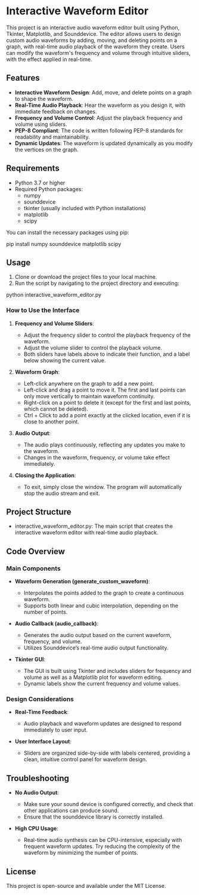 # Interactive Waveform Editor

This project is an interactive audio waveform editor built using Python, Tkinter, Matplotlib, and Sounddevice. The editor allows users to design custom audio waveforms by adding, moving, and deleting points on a graph, with real-time audio playback of the waveform they create. Users can modify the waveform's frequency and volume through intuitive sliders, with the effect applied in real-time.

## Features

- **Interactive Waveform Design**: Add, move, and delete points on a graph to shape the waveform.
- **Real-Time Audio Playback**: Hear the waveform as you design it, with immediate feedback on changes.
- **Frequency and Volume Control**: Adjust the playback frequency and volume using sliders.
- **PEP-8 Compliant**: The code is written following PEP-8 standards for readability and maintainability.
- **Dynamic Updates**: The waveform is updated dynamically as you modify the vertices on the graph.

## Requirements

- Python 3.7 or higher
- Required Python packages:
  - numpy
  - sounddevice
  - tkinter (usually included with Python installations)
  - matplotlib
  - scipy

You can install the necessary packages using pip:

pip install numpy sounddevice matplotlib scipy

## Usage

1. Clone or download the project files to your local machine.
2. Run the script by navigating to the project directory and executing:

python interactive_waveform_editor.py

### How to Use the Interface

1. **Frequency and Volume Sliders**:
   - Adjust the frequency slider to control the playback frequency of the waveform.
   - Adjust the volume slider to control the playback volume.
   - Both sliders have labels above to indicate their function, and a label below showing the current value.

2. **Waveform Graph**:
   - Left-click anywhere on the graph to add a new point.
   - Left-click and drag a point to move it. The first and last points can only move vertically to maintain waveform continuity.
   - Right-click on a point to delete it (except for the first and last points, which cannot be deleted).
   - Ctrl + Click to add a point exactly at the clicked location, even if it is close to another point.

3. **Audio Output**:
   - The audio plays continuously, reflecting any updates you make to the waveform.
   - Changes in the waveform, frequency, or volume take effect immediately.

4. **Closing the Application**:
   - To exit, simply close the window. The program will automatically stop the audio stream and exit.

## Project Structure

- interactive_waveform_editor.py: The main script that creates the interactive waveform editor with real-time audio playback.

## Code Overview

### Main Components

- **Waveform Generation (generate_custom_waveform)**:
  - Interpolates the points added to the graph to create a continuous waveform.
  - Supports both linear and cubic interpolation, depending on the number of points.

- **Audio Callback (audio_callback)**:
  - Generates the audio output based on the current waveform, frequency, and volume.
  - Utilizes Sounddevice’s real-time audio output functionality.

- **Tkinter GUI**:
  - The GUI is built using Tkinter and includes sliders for frequency and volume as well as a Matplotlib plot for waveform editing.
  - Dynamic labels show the current frequency and volume values.

### Design Considerations

- **Real-Time Feedback**:
  - Audio playback and waveform updates are designed to respond immediately to user input.
  
- **User Interface Layout**:
  - Sliders are organized side-by-side with labels centered, providing a clean, intuitive control panel for waveform design.

## Troubleshooting

- **No Audio Output**:
  - Make sure your sound device is configured correctly, and check that other applications can produce sound.
  - Ensure that the sounddevice library is correctly installed.

- **High CPU Usage**:
  - Real-time audio synthesis can be CPU-intensive, especially with frequent waveform updates. Try reducing the complexity of the waveform by minimizing the number of points.

## License

This project is open-source and available under the MIT License.
